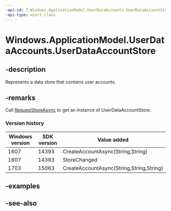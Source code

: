 ```yaml
---
-api-id: T:Windows.ApplicationModel.UserDataAccounts.UserDataAccountStore
-api-type: winrt class
---
```


<!-- Class syntax.
public class UserDataAccountStore : Windows.ApplicationModel.UserDataAccounts.IUserDataAccountStore, Windows.ApplicationModel.UserDataAccounts.IUserDataAccountStore2, Windows.ApplicationModel.UserDataAccounts.IUserDataAccountStore3
-->

# Windows.ApplicationModel.UserDataAccounts.UserDataAccountStore

## -description
Represents a data store that contains user accounts.

## -remarks
Call [RequestStoreAsync](userdataaccountmanager_requeststoreasync_1031356348.md) to get an instance of UserDataAccountStore.

### Version history

| Windows version | SDK version | Value added |
| -- | -- | -- |
| 1607 | 14393 | CreateAccountAsync(String,String) |
| 1607 | 14393 | StoreChanged |
| 1703 | 15063 | CreateAccountAsync(String,String,String) |

## -examples

## -see-also
